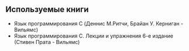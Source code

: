 ## Используемые книги
- Язык программирования C (Деннис М.Ритчи, Брайан У. Керниган  - Вильямс)
- Язык программирования C. Лекции и упражнения 6-е издание (Стивен Прата - Вильямс)
